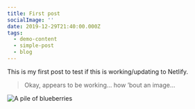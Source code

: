 ```yaml
---
title: First post
socialImage: ''
date: 2019-12-29T21:40:00.000Z
tags:
  - demo-content
  - simple-post
  - blog
---
```

This is my first post to test if this is working/updating to Netlify. 

> Okay, appears to be working… how ’bout an image…

![A pile of blueberries](/images/blueberry-pile.jpg "A pile of blueberries from Wyman’s")
